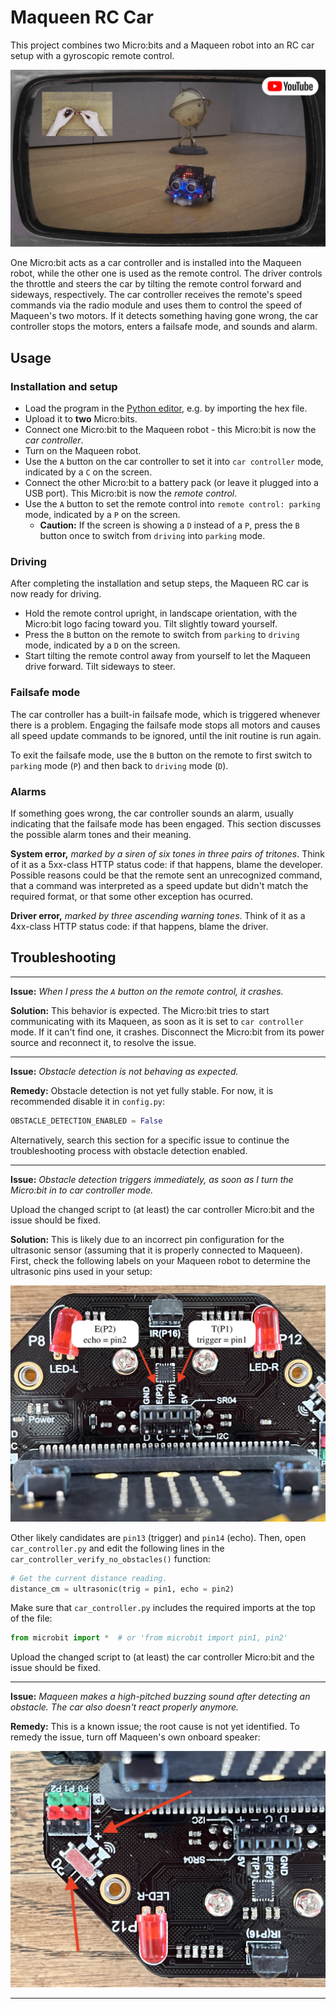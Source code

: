 # Maqueen RC Car
This project combines two Micro:bits and a Maqueen robot into an RC car setup with a gyroscopic remote control.

[![Maqueen RC Car Demo](../../docs/img/project_thumbnails/maqueen_rc_car_thumbnail_yt.png)](https://youtu.be/ACSwPzjYW70 "Maqueen RC Car Demo")

One Micro:bit acts as a car controller and is installed into the Maqueen robot, while the other one is used as the remote
control. The driver controls the throttle and steers the car by tilting the remote control forward and sideways,
respectively. The car controller receives the remote's speed commands via the radio module and uses them to control 
the speed of Maqueen's two motors. If it detects something having gone wrong, the car controller stops the motors,
enters a failsafe mode, and sounds and alarm.

## Usage
### Installation and setup
- Load the program in the [Python editor](https://python.microbit.org/v/3/project), e.g. by importing the hex file.
- Upload it to **two** Micro:bits.
- Connect one Micro:bit to the Maqueen robot - this Micro:bit is now the _car controller_.
- Turn on the Maqueen robot.
- Use the `A` button on the car controller to set it into `car controller` mode, indicated by a `C` on the screen.
- Connect the other Micro:bit to a battery pack (or leave it plugged into a USB port). This Micro:bit is now the _remote control_.
- Use the `A` button to set the remote control into `remote control: parking` mode, indicated by a `P` on the screen.
  - **Caution:** If the screen is showing a `D` instead of a `P`, press the `B` button once to switch from `driving` into `parking` mode.

### Driving
After completing the installation and setup steps, the Maqueen RC car is now ready for driving.
- Hold the remote control upright, in landscape orientation, with the Micro:bit logo facing toward you. Tilt slightly toward yourself.
- Press the `B` button on the remote to switch from `parking` to `driving` mode, indicated by a `D` on the screen.
- Start tilting the remote control away from yourself to let the Maqueen drive forward. Tilt sideways to steer.

### Failsafe mode
The car controller has a built-in failsafe mode, which is triggered whenever there is a problem. Engaging the failsafe
mode stops all motors and causes all speed update commands to be ignored, until the init routine is run again.

To exit the failsafe mode, use the `B` button on the remote to first switch to `parking` mode (`P`) and then back to
`driving` mode (`D`). 

### Alarms
If something goes wrong, the car controller sounds an alarm, usually indicating that the failsafe mode has been
engaged. This section discusses the possible alarm tones and their meaning.

**System error,** _marked by a siren of six tones in three pairs of tritones_. Think of it as a 5xx-class HTTP status
code: if that happens, blame the developer. Possible reasons could be that the remote sent an unrecognized command, that
a command was interpreted as a speed update but didn't match the required format, or that some other exception has
ocurred.

**Driver error,** _marked by three ascending warning tones_. Think of it as a 4xx-class HTTP status code: if that
happens, blame the driver.

## Troubleshooting
***
**Issue:** _When I press the `A` button on the remote control, it crashes._

**Solution:** This behavior is expected. The Micro:bit tries to start communicating with its Maqueen, as soon as it is
set to `car controller` mode. If it can't find one, it crashes. Disconnect the Micro:bit from its power source and
reconnect it, to resolve the issue.

***
**Issue:** _Obstacle detection is not behaving as expected._

**Remedy:** Obstacle detection is not yet fully stable. For now, it is recommended disable it in `config.py`:
```python
OBSTACLE_DETECTION_ENABLED = False
```

Alternatively, search this section for a specific issue to continue the troubleshooting process with obstacle
detection enabled.

***
**Issue:** _Obstacle detection triggers immediately, as soon as I turn the Micro:bit in to car controller mode._

Upload the changed script to (at least) the car controller Micro:bit and the issue should be fixed.

**Solution:** This is likely due to an incorrect pin configuration for the ultrasonic sensor (assuming that it is
properly connected to Maqueen). First, check the following labels on your Maqueen robot to determine the ultrasonic pins
used in your setup:

![Maqueen's pins for the ultrasonic sensor](../../docs/img/maqueen_ultrasonic_pins.jpeg)

Other likely candidates are `pin13` (trigger) and `pin14` (echo). Then, open `car_controller.py` and edit the following
lines in the `car_controller_verify_no_obstacles()` function:
```python
# Get the current distance reading.
distance_cm = ultrasonic(trig = pin1, echo = pin2)
```

Make sure that `car_controller.py` includes the required imports at the top of the file:
```python
from microbit import *  # or 'from microbit import pin1, pin2'
```

Upload the changed script to (at least) the car controller Micro:bit and the issue should be fixed.

***
**Issue:** _Maqueen makes a high-pitched buzzing sound after detecting an obstacle. The car also doesn't react properly
anymore._

**Remedy:** This is a known issue; the root cause is not yet identified. To remedy the issue, turn off Maqueen's own
onboard speaker:

![Turning Maqueen's speaker on or off](../../docs/img/maqueen_speaker_on_off.jpeg)

***
